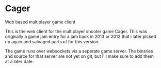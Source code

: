 # Cager
Web based multiplayer game client

This is the web client for the multiplayer shooter game Cager. This was originally a game jam entry for a jam back in 2013 or 2012 that i
later picked up again and salvaged parts of for this version. 

The game runs over websockets via a seperate game server. The binaries and source for that server are not yet on git, but i'll make sure to 
add them at a later date.
